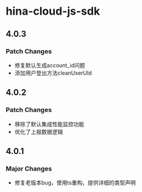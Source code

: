 # hina-cloud-js-sdk

## 4.0.3

### Patch Changes

- 修复默认生成account_id问题
- 添加用户登出方法cleanUserUId

## 4.0.2

### Patch Changes

- 移除了默认集成性能监控功能
- 优化了上报数据逻辑

## 4.0.1

### Major Changes

- 修复老版本bug，使用ts重构，提供详细的类型声明
